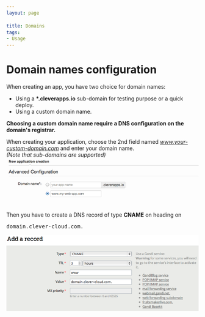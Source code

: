 ```yaml
---
layout: page

title: Domains
tags:
- Usage
---
```

# Domain names configuration

When creating an app, you have two choice for domain names:
* Using a **\*.cleverapps.io** sub-domain for testing purpose or a quick deploy.
* Using a custom domain name.

**Choosing a custom domain name require a DNS configuration on the domain's registrar.**

When creating your application, choose the 2nd field named *www.your-custom-domain.com* and enter your domain name. <br/>*(Note that sub-domains are supported)*<img class="thumbnail img_doc" src="/img/domain1.png">

Then you have to create a DNS record of type **CNAME** on heading on <pre>domain.clever-cloud.com.</pre> <img class="thumbnail img_doc" src="/img/domain2.png">
